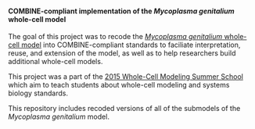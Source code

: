 #### COMBINE-compliant implementation of the *Mycoplasma genitalium* whole-cell model

The goal of this project was to recode the [*Mycoplasma genitalium* whole-cell model](http://www.ncbi.nlm.nih.gov/pubmed/22817898) into COMBINE-compliant standards to faciliate interpretation, reuse, and extension of the model, as well as to help researchers build additional whole-cell models.

This project was a part of the [2015 Whole-Cell Modeling Summer School](https://sites.google.com/site/vwwholecellsummerschool/) which aim to teach students about whole-cell modeling and systems biology standards.

This repository includes recoded versions of all of the submodels of the *Mycoplasma genitalium* model.

